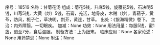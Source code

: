 序号：18516
名称：甘菊花汤
组成：菊花5钱，升麻5钱，旋覆花5钱，石决明5钱，川芎5钱，大黄（炒）5钱，石膏，羌活，地骨皮，木贼（炒），青葙子，黄芩，防风，栀子仁，草决明，荆芥，黄连，甘草。
出处：《银海精微》卷下。
主治：内外障翳，一切眼疾。
加减：None
功效：None
用法用量：每服5钱，蜜1盏，煎至7分，食后温服。
制备方法：上为细末。
临床应用：None
各家论述：None
用药禁忌：None
附注：None
